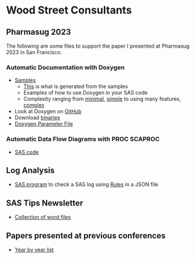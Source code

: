 # Wood Street Consultants

## Pharmasug 2023
The following are some files to support the paper I presented at Pharmasug 2023 in San Francisco.

### Automatic Documentation with Doxygen
* [Samples](/Doxygen/Samples/)
    * [This](https://philipmason.github.io/Sample%20Documentation/html/index.html) is what is generated from the samples
    * Examples of how to use Doxygen in your SAS code
    * Complexity ranging from [minimal](https://github.com/philipmason/Wood-Street-Consultants/blob/main/Doxygen/Samples/1%20-%20minimal.sas), [simple](https://github.com/philipmason/Wood-Street-Consultants/tree/main/Doxygen/Samples#:~:text=2%20weeks%20ago-,simple%20example.sas,-added%20examples%20etc) to using many features, [complex](https://github.com/philipmason/Wood-Street-Consultants/tree/main/Doxygen/Samples#:~:text=3%20%2D%20more%20extensive.sas)
* Look at Doxygen on [GitHub](https://github.com/doxygen)
* Download [binaries](https://www.doxygen.nl/download.html#srcbin)
* [Doxygen Parameter File](/Doxygen/Doxyfile)

### Automatic Data Flow Diagrams with PROC SCAPROC
* [SAS code](/SCAPROC/SAS/)

## Log Analysis
* [SAS program](/Log%20Analysis/filecheckwithrules.sas) to check a SAS log using [Rules](/Log%20Analysis/rules.json) in a JSON file

## SAS Tips Newsletter
* [Collection of word files](/Tips%20Newsletter/)

## Papers presented at previous conferences
* [Year by year list](/Papers/)